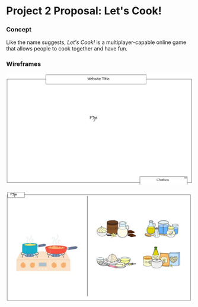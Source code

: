 # Project 2 Proposal: Let's Cook!

### Concept
Like the name suggests, *Let's Cook!* is a multiplayer-capable online game that allows people to cook together and have fun. 

### Wireframes


![wireframe1](images/p2_wireframe1.png)

![p5js](images/p2_p5js.png)
